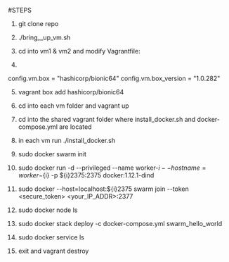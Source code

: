 #STEPS

1. git clone repo

2. ./bring__up_vm.sh

3. cd into vm1 & vm2 and modify Vagrantfile:

4.
config.vm.box = "hashicorp/bionic64"
config.vm.box_version = "1.0.282"

5. vagrant box add hashicorp/bionic64

6. cd into each vm folder and vagrant up

7. cd into the shared vagrant folder where install_docker.sh and docker-compose.yml are located

8. in each vm run ./install_docker.sh

9. sudo docker swarm init

10. sudo docker run -d --privileged --name worker-${i} --hostname=worker-${i} -p ${i}2375:2375 docker:1.12.1-dind

11. sudo docker --host=localhost:${i}2375 swarm join --token <secure_token> <your_IP_ADDR>:2377

12. sudo docker node ls

13. sudo docker stack deploy -c docker-compose.yml swarm_hello_world

14. sudo docker service ls

15. exit and vagrant destroy 
